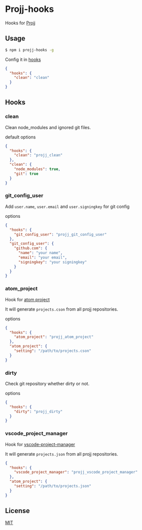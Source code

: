 # Projj-hooks

Hooks for [Projj](https://github.com/popomore/projj)

## Usage

```bash
$ npm i projj-hooks -g
```

Config it in [hooks](#Hooks)

```json
{
  "hooks": {
    "clean": "clean"
  }
}
```

## Hooks

### clean

Clean node_modules and ignored git files.

default options

```json
{
  "hooks": {
    "clean": "projj_clean"
  },
  "clean": {
    "node_modules": true,
    "git": true
  }
}
```

### git_config_user

Add `user.name`, `user.email` and `user.signingkey` for git config

options

```json
{
  "hooks": {
    "git_config_user": "projj_git_config_user"
  },
  "git_config_user": {
    "github.com": {
      "name": "your name",
      "email": "your email",
      "signingkey": "your signingkey"
    }
  }
}
```

### atom_project

Hook for [atom project](https://github.com/danielbrodin/atom-project-manager)

It will generate `projects.cson` from all projj repositories.

options

```json
{
  "hooks": {
    "atom_project": "projj_atom_project"
  },
  "atom_project": {
    "setting": "/path/to/projects.cson"
  }
}
```

### dirty

Check git repository whether dirty or not.

options

```json
{
  "hooks": {
    "dirty": "projj_dirty"
  }
}
```

### vscode_project_manager

Hook for [vscode-project-manager](https://github.com/alefragnani/vscode-project-manager)

It will generate `projects.json` from all projj repositories.

```json
{
  "hooks": {
    "vscode_project_manager": "projj_vscode_project_manager"
  },
  "atom_project": {
    "setting": "/path/to/projects.json"
  }
}
```

## License

[MIT](LICENSE)
